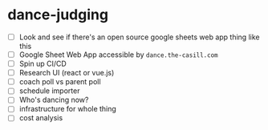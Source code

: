 # dance-judging

- [ ] Look and see if there's an open source google sheets web app thing like this
- [ ] Google Sheet Web App accessible by `dance.the-casill.com`
- [ ] Spin up CI/CD
- [ ] Research UI (react or vue.js)
- [ ] coach poll vs parent poll
- [ ] schedule importer
- [ ] Who's dancing now?
- [ ] infrastructure for whole thing
- [ ] cost analysis
